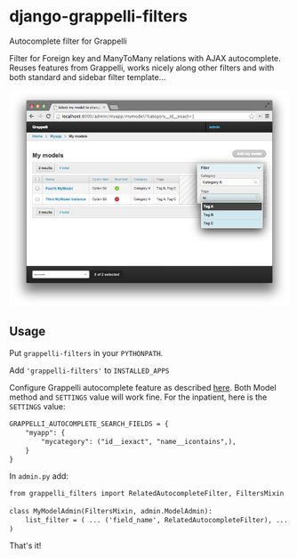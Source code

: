 django-grappelli-filters
====================================

Autocomplete filter for Grappelli

Filter for Foreign key and ManyToMany relations with AJAX autocomplete. Reuses features from Grappelli, works nicely along other filters and with both standard and sidebar filter template...

![Screenshot](docs_img/screenshot.png)

## Usage

Put `grappelli-filters` in your `PYTHONPATH`.

Add `'grappelli-filters'` to `INSTALLED_APPS`

Configure Grappelli autocomplete feature as described [here](https://django-grappelli.readthedocs.org/en/latest/customization.html#autocomplete-lookups). Both Model method and `SETTINGS` value will work fine. For the inpatient, here is the `SETTINGS` value:

    GRAPPELLI_AUTOCOMPLETE_SEARCH_FIELDS = {
        "myapp": {
            "mycategory": ("id__iexact", "name__icontains",),
        }
    }


In `admin.py` add:

    from grappelli_filters import RelatedAutocompleteFilter, FiltersMixin
 
    class MyModelAdmin(FiltersMixin, admin.ModelAdmin):
        list_filter = ( ... ('field_name', RelatedAutocompleteFilter), ... )
        
        
That's it!
